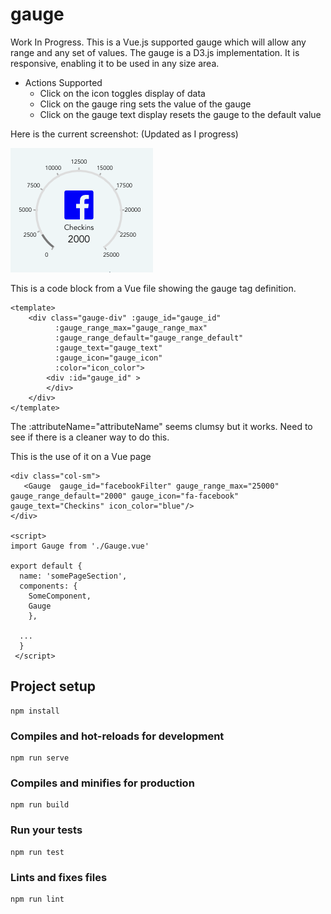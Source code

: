 # gauge

Work In Progress. This is a Vue.js supported gauge which will allow any range and any set of values. The gauge is a D3.js implementation. It is responsive, enabling it to be used in any size area. 

* Actions Supported
  * Click on the icon toggles display of data
  * Click on the gauge ring sets the value of the gauge
  * Click on the gauge text display resets the gauge to the default value
  
Here is the current screenshot: (Updated as I progress)

![alt text](gauge.png)

This is a code block from a Vue file showing the gauge tag definition. 
```
<template>
    <div class="gauge-div" :gauge_id="gauge_id" 
          :gauge_range_max="gauge_range_max"
          :gauge_range_default="gauge_range_default"
          :gauge_text="gauge_text"
          :gauge_icon="gauge_icon"
          :color="icon_color">
        <div :id="gauge_id" >
        </div>
    </div>
</template>
```
The :attributeName="attributeName" seems clumsy but it works. Need to see if there is a cleaner way to do this.

This is the use of it on a Vue page
```
<div class="col-sm">   
   <Gauge  gauge_id="facebookFilter" gauge_range_max="25000" gauge_range_default="2000" gauge_icon="fa-facebook"    gauge_text="Checkins" icon_color="blue"/>
</div>

<script>
import Gauge from './Gauge.vue'

export default {
  name: 'somePageSection',
  components: {
    SomeComponent,
    Gauge
    },

  ...
  }
 </script> 

```



## Project setup
```
npm install
```

### Compiles and hot-reloads for development
```
npm run serve
```

### Compiles and minifies for production
```
npm run build
```

### Run your tests
```
npm run test
```

### Lints and fixes files
```
npm run lint
```
